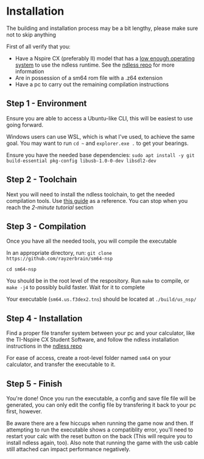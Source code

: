# Installation
The building and installation process may be a bit lengthy, please make sure not to skip anything

First of all verify that you:
- Have a Nspire CX (preferably II) model that has a <ins>low enough operating system</ins> to use the ndless runtime. See the [ndless repo](https://github.com/ndless-nspire/Ndless) for more information
- Are in possession of a sm64 rom file with a .z64 extension
- Have a pc to carry out the remaining compilation instructions

## Step 1 - Environment
Ensure you are able to access a Ubuntu-like CLI, this will be easiest to use going forward.

Windows users can use WSL, which is what I've used, to achieve the same goal. You may want to run `cd ~` and `explorer.exe .` to get your bearings.

Ensure you have the needed base dependencies: `sudo apt install -y git build-essential pkg-config libusb-1.0-0-dev libsdl2-dev`

## Step 2 - Toolchain

Next you will need to install the ndless toolchain, to get the needed compilation tools. Use [this guide](https://hackspire.org/index.php/C_and_assembly_development_introduction) as a reference. You can stop when you reach the <i>2-minute tutorial</i> section

## Step 3 - Compilation

Once you have all the needed tools, you will compile the executable

In an appropriate directory, run: `git clone https://github.com/rayzerbrain/sm64-nsp`

`cd sm64-nsp`

You should be in the root level of the respository. Run `make` to compile, or `make -j4` to possibly build faster. Wait for it to complete

Your executable (`sm64.us.f3dex2.tns`) should be located at `./build/us_nsp/`

## Step 4 - Installation

Find a proper file transfer system between your pc and your calculator, like the TI-Nspire CX Student Software, and follow the ndless installation instructions in the [ndless repo](https://github.com/ndless-nspire/Ndless)

For ease of access, create a root-level folder named `sm64` on your calculator, and transfer the executable to it.

## Step 5 - Finish

You're done! Once you run the executable, a config and save file file will be generated, you can only edit the config file by transfering it back to your pc first, however.

Be aware there are a few hiccups when running the game now and then. If attempting to run the executable shows a compatiblity error, you'll need to restart your calc with the reset button on the back (This will require you to install ndless again, too). Also note that running the game with the usb cable still attached can impact performance negatively.

